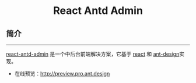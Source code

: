 <h1 align="center">React Antd Admin</h1>

## 简介

---

[react-antd-admin](https://github.com/libin-w/react-antd-admin) 是一个中后台前端解决方案，它基于 [react](https://github.com/facebook/react) 和 [ant-design](https://github.com/ant-design/ant-design)实现。

- 在线预览：http://preview.pro.ant.design
